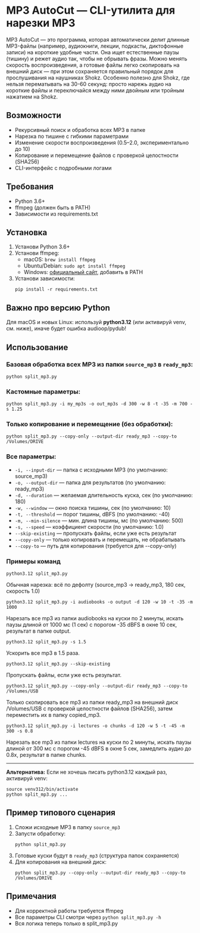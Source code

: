 # MP3 AutoCut — CLI-утилита для нарезки MP3

MP3 AutoCut — это программа, которая автоматически делит длинные MP3-файлы (например, аудиокниги, лекции, подкасты, диктофонные записи) на короткие удобные части. Она ищет естественные паузы (тишину) и режет аудио так, чтобы не обрывать фразы. Можно менять скорость воспроизведения, а готовые файлы легко скопировать на внешний диск — при этом сохраняется правильный порядок для прослушивания на наушниках Shokz. Особенно полезно для Shokz, где нельзя перематывать на 30-60 секунд: просто нарежь аудио на короткие файлы и переключайся между ними двойным или тройным нажатием на Shokz.

## Возможности

- Рекурсивный поиск и обработка всех MP3 в папке
- Нарезка по тишине с гибкими параметрами
- Изменение скорости воспроизведения (0.5–2.0, экспериментально до 10)
- Копирование и перемещение файлов с проверкой целостности (SHA256)
- CLI-интерфейс с подробными логами

## Требования

- Python 3.6+
- ffmpeg (должен быть в PATH)
- Зависимости из requirements.txt

## Установка

1. Установи Python 3.6+
2. Установи ffmpeg:
   - macOS: `brew install ffmpeg`
   - Ubuntu/Debian: `sudo apt install ffmpeg`
   - Windows: [официальный сайт](https://ffmpeg.org/download.html), добавить в PATH
3. Установи зависимости:
   ```
   pip install -r requirements.txt
   ```

## Важно про версию Python

Для macOS и новых Linux: используй **python3.12** (или активируй venv, см. ниже), иначе будет ошибка audioop/pydub!

## Использование

### Базовая обработка всех MP3 из папки `source_mp3` в `ready_mp3`:
```
python split_mp3.py
```

### Кастомные параметры:
```
python split_mp3.py -i my_mp3s -o out_mp3s -d 300 -w 8 -t -35 -m 700 -s 1.25
```

### Только копирование и перемещение (без обработки):
```
python split_mp3.py --copy-only --output-dir ready_mp3 --copy-to /Volumes/DRIVE
```

### Все параметры:
- `-i, --input-dir` — папка с исходными MP3 (по умолчанию: source_mp3)
- `-o, --output-dir` — папка для результатов (по умолчанию: ready_mp3)
- `-d, --duration` — желаемая длительность куска, сек (по умолчанию: 180)
- `-w, --window` — окно поиска тишины, сек (по умолчанию: 10)
- `-t, --threshold` — порог тишины, dBFS (по умолчанию: -40)
- `-m, --min-silence` — мин. длина тишины, мс (по умолчанию: 500)
- `-s, --speed` — коэффициент скорости (по умолчанию: 1.0)
- `--skip-existing` — пропускать файлы, если уже есть результат
- `--copy-only` — только копировать и перемещать, не обрабатывать
- `--copy-to` — путь для копирования (требуется для --copy-only)

### Примеры команд

```
python3.12 split_mp3.py
```
Обычная нарезка: всё по дефолту (source_mp3 → ready_mp3, 180 сек, скорость 1.0)

```
python3.12 split_mp3.py -i audiobooks -o output -d 120 -w 10 -t -35 -m 1000
```
Нарезать все mp3 из папки audiobooks на куски по 2 минуты, искать паузы длиной от 1000 мс (1 сек) с порогом -35 dBFS в окне 10 сек, результат в папке output.

```
python3.12 split_mp3.py -s 1.5
```
Ускорить все mp3 в 1.5 раза.

```
python3.12 split_mp3.py --skip-existing
```
Пропускать файлы, если уже есть результат.

```
python3.12 split_mp3.py --copy-only --output-dir ready_mp3 --copy-to /Volumes/USB
```
Только скопировать все mp3 из папки ready_mp3 на внешний диск /Volumes/USB с проверкой целостности файлов (SHA256), затем переместить их в папку copied_mp3.

```
python3.12 split_mp3.py -i lectures -o chunks -d 120 -w 5 -t -45 -m 300 -s 0.8
```
Нарезать все mp3 из папки lectures на куски по 2 минуты, искать паузы длиной от 300 мс с порогом -45 dBFS в окне 5 сек, замедлить аудио до 0.8x, результат в папке chunks.

---

**Альтернатива:**
Если не хочешь писать python3.12 каждый раз, активируй venv:
```
source venv312/bin/activate
python split_mp3.py ...
```

## Пример типового сценария
1. Сложи исходные MP3 в папку `source_mp3`
2. Запусти обработку:
   ```
   python split_mp3.py
   ```
3. Готовые куски будут в `ready_mp3` (структура папок сохраняется)
4. Для копирования на внешний диск:
   ```
   python split_mp3.py --copy-only --output-dir ready_mp3 --copy-to /Volumes/DRIVE
   ```

## Примечания
- Для корректной работы требуется ffmpeg
- Все параметры CLI смотри через `python split_mp3.py -h`
- Вся логика теперь только в split_mp3.py
